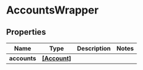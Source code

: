 # AccountsWrapper

## Properties
Name | Type | Description | Notes
------------ | ------------- | ------------- | -------------
**accounts** | [**[Account]**](Account.md) |  | 


